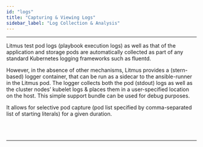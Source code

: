 ```yaml
---
id: "logs"
title: "Capturing & Viewing Logs"
sidebar_label: "Log Collection & Analysis"
---
```


---

Litmus test pod logs (playbook execution logs) as well as that of the application and
storage pods are automatically collected as part of any standard Kubernetes logging
frameworks such as fluentd.

However, in the absence of other mechanisms, Litmus provides a (stern-based) logger
container, that can be run as a sidecar to the ansible-runner in the Litmus pod.
The logger collects both the pod (stdout) logs as well as the cluster nodes’ kubelet logs
& places them in a user-specified location on the host. This simple support bundle
can be used for debug purposes.

It allows for selective pod capture (pod list specified by comma-separated list of
starting literals) for a given duration.

<br/>

<br/>

<hr/>

<br/>

<br/>
